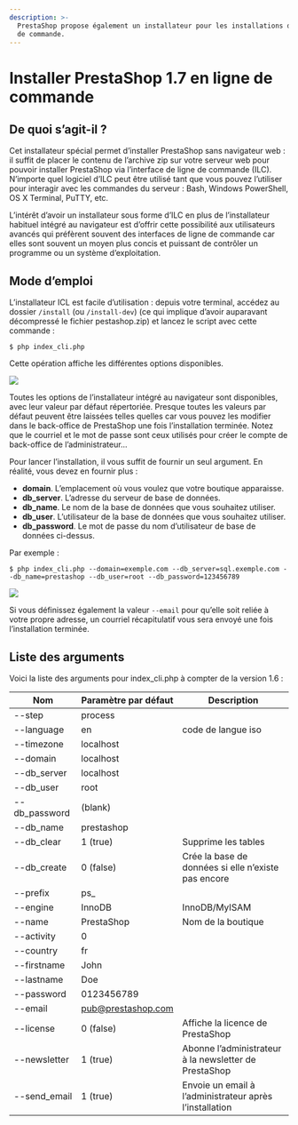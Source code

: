 ```yaml
---
description: >-
  PrestaShop propose également un installateur pour les installations de ligne
  de commande.
---
```


# Installer PrestaShop 1.7 en ligne de commande

## De quoi s’agit-il ? <a href="installerprestashop1.7enlignedecommande-dequoisagit-il" id="installerprestashop1.7enlignedecommande-dequoisagit-il"></a>

Cet installateur spécial permet d’installer PrestaShop sans navigateur web : il suffit de placer le contenu de l’archive zip sur votre serveur web pour pouvoir installer PrestaShop via l’interface de ligne de commande (ILC). N’importe quel logiciel d’ILC peut être utilisé tant que vous pouvez l’utiliser pour interagir avec les commandes du serveur : Bash, Windows PowerShell, OS X Terminal, PuTTY, etc.

L’intérêt d’avoir un installateur sous forme d’ILC en plus de l’installateur habituel intégré au navigateur est d’offrir cette possibilité aux utilisateurs avancés qui préfèrent souvent des interfaces de ligne de commande car elles sont souvent un moyen plus concis et puissant de contrôler un programme ou un système d’exploitation.

## Mode d’emploi <a href="installerprestashop1.7enlignedecommande-modedemploi" id="installerprestashop1.7enlignedecommande-modedemploi"></a>

L’installateur ICL est facile d’utilisation : depuis votre terminal, accédez au dossier `/install` (ou `/install-dev`) (ce qui implique d’avoir auparavant décompressé le fichier pestashop.zip) et lancez le script avec cette commande :

```
$ php index_cli.php
```

Cette opération affiche les différentes options disponibles.

![](../.gitbook/assets/53641263.png)

Toutes les options de l’installateur intégré au navigateur sont disponibles, avec leur valeur par défaut répertoriée. Presque toutes les valeurs par défaut peuvent être laissées telles quelles car vous pouvez les modifier dans le back-office de PrestaShop une fois l’installation terminée. Notez que le courriel et le mot de passe sont ceux utilisés pour créer le compte de back-office de l’administrateur...

Pour lancer l’installation, il vous suffit de fournir un seul argument. En réalité, vous devez en fournir plus :

* **domain**. L’emplacement où vous voulez que votre boutique apparaisse.
* **db\_server**. L’adresse du serveur de base de données.
* **db\_name**. Le nom de la base de données que vous souhaitez utiliser.
* **db\_user**. L’utilisateur de la base de données que vous souhaitez utiliser.
* **db\_password**. Le mot de passe du nom d’utilisateur de base de données ci-dessus.

Par exemple :

```
$ php index_cli.php --domain=exemple.com --db_server=sql.exemple.com --db_name=prestashop --db_user=root --db_password=123456789
```

![](../.gitbook/assets/53641264.png)

Si vous définissez également la valeur `--email` pour qu’elle soit reliée à votre propre adresse, un courriel récapitulatif vous sera envoyé une fois l’installation terminée.

## Liste des arguments <a href="installerprestashop1.7enlignedecommande-listedesarguments" id="installerprestashop1.7enlignedecommande-listedesarguments"></a>

Voici la liste des arguments pour index\_cli.php à compter de la version 1.6 :

| **Nom**        | **Paramètre par défaut**                        | **Description**                                         |
| -------------- | ----------------------------------------------- | ------------------------------------------------------- |
| --step         | process                                         |                                                         |
| --language     | en                                              | code de langue iso                                      |
| --timezone     | localhost                                       |                                                         |
| --domain       | localhost                                       |                                                         |
| --db\_server   | localhost                                       |                                                         |
| --db\_user     | root                                            |                                                         |
| --db\_password | (blank)                                         |                                                         |
| --db\_name     | prestashop                                      |                                                         |
| --db\_clear    | 1 (true)                                        | Supprime les tables                                     |
| --db\_create   | 0 (false)                                       | Crée la base de données si elle n’existe pas encore     |
| --prefix       | ps\_                                            |                                                         |
| --engine       | InnoDB                                          | InnoDB/MyISAM                                           |
| --name         | PrestaShop                                      | Nom de la boutique                                      |
| --activity     | 0                                               |                                                         |
| --country      | fr                                              |                                                         |
| --firstname    | John                                            |                                                         |
| --lastname     | Doe                                             |                                                         |
| --password     | 0123456789                                      |                                                         |
| --email        | [pub@prestashop.com](mailto:pub@prestashop.com) |                                                         |
| --license      | 0 (false)                                       | Affiche la licence de PrestaShop                        |
| --newsletter   | 1 (true)                                        | Abonne l’administrateur à la newsletter de PrestaShop   |
| --send\_email  | 1 (true)                                        | Envoie un email à l’administrateur après l’installation |
